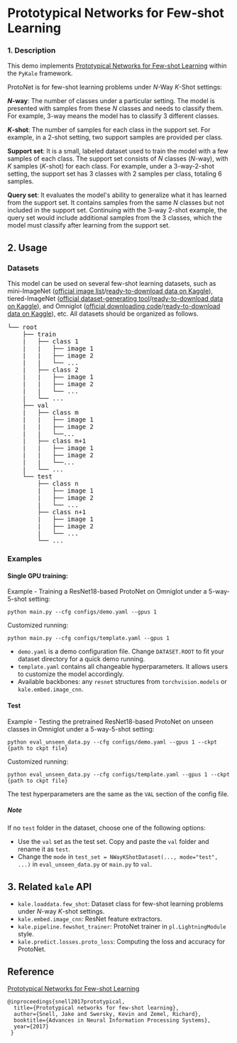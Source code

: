 # Prototypical Networks for Few-shot Learning

### 1. Description

This demo implements [Prototypical Networks for Few-shot Learning](https://github.com/jakesnell/prototypical-networks) within the `PyKale` framework.

ProtoNet is for few-shot learning problems under $N$-Way $K$-Shot settings:

**$N$-way**: The number of classes under a particular setting. The model is presented with samples from these $N$ classes and needs to classify them. For example, 3-way means the model has to classify 3 different classes.

**$K$-shot**: The number of samples for each class in the support set. For example, in a 2-shot setting, two support samples are provided per class.

**Support set**: It is a small, labeled dataset used to train the model with a few samples of each class. The support set consists of $N$ classes ($N$-way), with $K$ samples ($K$-shot) for each class. For example, under a 3-way-2-shot setting, the support set has 3 classes with 2 samples per class, totaling 6 samples.

**Query set**: It evaluates the model's ability to generalize what it has learned from the support set. It contains samples from the same $N$ classes but not included in the support set. Continuing with the 3-way 2-shot example, the query set would include additional samples from the 3 classes, which the model must classify after learning from the support set.

## 2. Usage

### Datasets

This model can be used on several few-shot learning datasets, such as mini-ImageNet ([official image list](https://drive.google.com/file/d/1iBu_Iqt49opXHSUNcTRU2WQas1WICLwQ/view)/[ready-to-download data on Kaggle](https://www.kaggle.com/datasets/arjunashok33/miniimagenet)), tiered-ImageNet ([official dataset-generating tool](https://github.com/yaoyao-liu/tiered-imagenet-tools)/[ready-to-download data on Kaggle](https://www.kaggle.com/datasets/arjun2000ashok/tieredimagenet)), and Omniglot ([official downloading code](https://github.com/brendenlake/omniglot)/[ready-to-download data on Kaggle](https://www.kaggle.com/datasets/watesoyan/omniglot)), etc. All datasets should be organized as follows.

<pre>
└── root
    ├── train
    |   ├── class 1
    |   |   ├── image 1
    |   |   ├── image 2
    |   |   └── ...
    |   ├── class 2
    |   |   ├── image 1
    |   |   ├── image 2
    |   |   └── ...
    |   └── ...
    ├── val
    |   ├── class m
    |   |   ├── image 1
    |   |   ├── image 2
    |   |   └──...
    |   ├── class m+1
    |   |   ├── image 1
    |   |   ├── image 2
    |   |   └──...
    |   └── ...
    └── test
        ├── class n
        |   ├── image 1
        |   ├── image 2
        |   └── ...
        ├── class n+1
        |   ├── image 1
        |   ├── image 2
        |   └── ...
        └── ...
</pre>

### Examples

#### Single GPU training:

Example - Training a ResNet18-based ProtoNet on Omniglot under a 5-way-5-shot setting:

`python main.py --cfg configs/demo.yaml --gpus 1`

Customized running:

`python main.py --cfg configs/template.yaml --gpus 1`

- `demo.yaml` is a demo configuration file. Change `DATASET.ROOT` to fit your dataset directory for a quick demo running.
- `template.yaml` contains all changeable hyperparameters. It allows users to customize the model accordingly.
- Available backbones: any `resnet` structures from `torchvision.models` or `kale.embed.image_cnn`.

#### Test

Example - Testing the pretrained ResNet18-based ProtoNet on unseen classes in Omniglot under a 5-way-5-shot setting:

`python eval_unseen_data.py --cfg configs/demo.yaml --gpus 1 --ckpt {path to ckpt file}`

Customized running:

`python eval_unseen_data.py --cfg configs/template.yaml --gpus 1 --ckpt {path to ckpt file}`

The test hyperparameters are the same as the `VAL` section of the config file.

##### Note
If no `test` folder in the dataset, choose one of the following options:
- Use the `val` set as the test set. Copy and paste the `val` folder and rename it as `test`.
- Change the `mode` in `test_set = NWayKShotDataset(..., mode="test", ...)` in `eval_unseen_data.py` or `main.py` to `val`.

## 3. Related `kale` API

- `kale.loaddata.few_shot`: Dataset class for few-shot learning problems under $N$-way $K$-shot settings.
- `kale.embed.image_cnn`: ResNet feature extractors.
- `kale.pipeline.fewshot_trainer`: ProtoNet trainer in `pl.LightningModule` style.
- `kale.predict.losses.proto_loss`: Computing the loss and accuracy for ProtoNet.

## Reference
[Prototypical Networks for Few-shot Learning](https://arxiv.org/abs/1703.05175)
```
@inproceedings{snell2017prototypical,
  title={Prototypical networks for few-shot learning},
  author={Snell, Jake and Swersky, Kevin and Zemel, Richard},
  booktitle={Advances in Neural Information Processing Systems},
  year={2017}
 }
```
